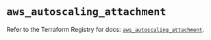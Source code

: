 # `aws_autoscaling_attachment`

Refer to the Terraform Registry for docs: [`aws_autoscaling_attachment`](https://registry.terraform.io/providers/hashicorp/aws/5.81.0/docs/resources/autoscaling_attachment).
